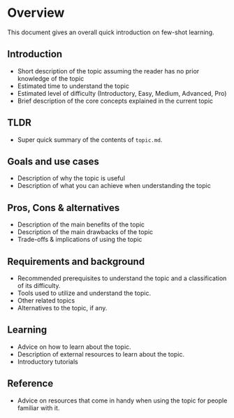 # Overview

This document gives an overall quick introduction on few-shot learning.

## Introduction

* Short description of the topic assuming the reader has no prior knowledge of the topic
* Estimated time to understand the topic
* Estimated level of difficulty (Introductory, Easy, Medium, Advanced, Pro)
* Brief description of the core concepts explained in the current topic

## TLDR

* Super quick summary of the contents of `topic.md`.

## Goals and use cases

* Description of why the topic is useful
* Description of what you can achieve when understanding the topic

## Pros, Cons & alternatives

* Description of the main benefits of the topic
* Description of the main drawbacks of the topic
* Trade-offs & implications of using the topic

## Requirements and background

* Recommended prerequisites to understand the topic and a classification of its difficulty.
* Tools used to utilize and understand the topic.  
* Other related topics
* Alternatives to the topic, if any.

## Learning

* Advice on how to learn about the topic.
* Description of external resources to learn about the topic.
* Introductory tutorials

## Reference

* Advice on resources that come in handy when using the topic for people familiar with it.
